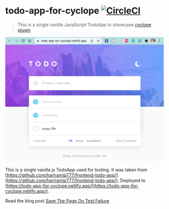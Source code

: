 # todo-app-for-cyclope [![CircleCI](https://circleci.com/gh/bahmutov/todo-app-for-cyclope/tree/main.svg?style=svg)](https://circleci.com/gh/bahmutov/todo-app-for-cyclope/tree/main)

> This is a single vanilla JavaScript TodoApp to showcase [cyclope plugin](https://github.com/bahmutov/cyclope)

![Deployed application](./images/deployed.png)

This is a single vanilla js TodoApp used for testing. It was taken from [https://github.com/hariramjp777/frontend-todo-app/](https://github.com/hariramjp777/frontend-todo-app/). Deployed to [https://todo-app-for-cyclope.netlify.app/](https://todo-app-for-cyclope.netlify.app/).

Read the blog post [Save The Page On Test Failure](https://glebbahmutov.com/blog/cyclope-intro/)
